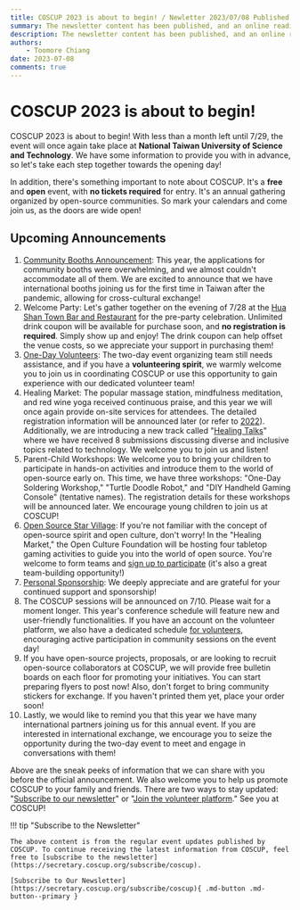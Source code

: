 ```yaml
---
title: COSCUP 2023 is about to begin! / Newletter 2023/07/08 Published
summary: The newsletter content has been published, and an online reading version.
description: The newsletter content has been published, and an online reading version.
authors:
    - Toomore Chiang
date: 2023-07-08
comments: true
---
```


# COSCUP 2023 is about to begin!

COSCUP 2023 is about to begin! With less than a month left until 7/29, the event will once again take place at **National Taiwan University of Science and Technology**. We have some information to provide you with in advance, so let's take each step together towards the opening day!

In addition, there's something important to note about COSCUP. It's a **free** and **open** event, with **no tickets required** for entry. It's an annual gathering organized by open-source communities. So mark your calendars and come join us, as the doors are wide open!

## Upcoming Announcements

1. [Community Booths Announcement](https://blog.coscup.org/2023/06/coscup2023-booth.html?utm_source=newsletter&utm_medium=email&utm_campaign=advance_notice&utm_id=paper230708): This year, the applications for community booths were overwhelming, and we almost couldn't accommodate all of them. We are excited to announce that we have international booths joining us for the first time in Taiwan after the pandemic, allowing for cross-cultural exchange!
2. Welcome Party: Let's gather together on the evening of 7/28 at the [Hua Shan Town Bar and Restaurant](https://www.google.com/maps/search/%E8%8F%AF%E5%B1%B1%E7%94%BA%E9%A4%90%E9%85%92%E9%A4%A8) for the pre-party celebration. Unlimited drink coupon will be available for purchase soon, and **no registration is required**. Simply show up and enjoy! The drink coupon can help offset the venue costs, so we appreciate your support in purchasing them!
3. [One-Day Volunteers](https://volunteer.coscup.org/tasks/2023?utm_source=newsletter&utm_medium=email&utm_campaign=advance_notice&utm_id=paper230708): The two-day event organizing team still needs assistance, and if you have a **volunteering spirit**, we warmly welcome you to join us in coordinating COSCUP or use this opportunity to gain experience with our dedicated volunteer team!
4. Healing Market: The popular massage station, mindfulness meditation, and red wine yoga received continuous praise, and this year we will once again provide on-site services for attendees. The detailed registration information will be announced later (or refer to [2022](https://blog.coscup.org/2022/07/introducing-healing-market-with-yoga.html?utm_source=newsletter&utm_medium=email&utm_campaign=advance_notice&utm_id=paper230708)). Additionally, we are introducing a new track called "[Healing Talks](https://volunteer.coscup.org/schedule/2023/talks/5133e/%E7%A7%91%E6%8A%80%E9%A0%98%E5%9F%9F%E7%9A%84%E5%A4%9A%E5%85%83%E5%85%B1%E8%9E%8D+-+%E7%99%82%E7%99%92%E8%AC%9B%E5%BA%A7?utm_source=newsletter&utm_medium=email&utm_campaign=advance_notice&utm_id=paper230708)" where we have received 8 submissions discussing diverse and inclusive topics related to technology. We welcome you to join us and listen!
5. Parent-Child Workshops: We welcome you to bring your children to participate in hands-on activities and introduce them to the world of open-source early on. This time, we have three workshops: "One-Day Soldering Workshop," "Turtle Doodle Robot," and "DIY Handheld Gaming Console" (tentative names). The registration details for these workshops will be announced later. We encourage young children to join us at COSCUP!
6. [Open Source Star Village](https://openstartervillage.ocf.tw/?utm_source=newsletter&utm_medium=email&utm_campaign=advance_notice&utm_id=paper230708): If you're not familiar with the concept of open-source spirit and open culture, don't worry! In the "Healing Market," the Open Culture Foundation will be hosting four tabletop gaming activities to guide you into the world of open source. You're welcome to form teams and [sign up to participate](https://forms.gle/YYaaiwBpeQu1MTYF9) (it's also a great team-building opportunity!)
7. [Personal Sponsorship](https://ocf.neticrm.tw/civicrm/contribute/transact?reset=1&id=69&utm_source=newsletter&utm_medium=email&utm_campaign=advance_notice&utm_id=paper230708): We deeply appreciate and are grateful for your continued support and sponsorship!
8. The COSCUP sessions will be announced on 7/10. Please wait for a moment longer. This year's conference schedule will feature new and user-friendly functionalities. If you have an account on the volunteer platform, we also have a dedicated schedule [for volunteers](https://volunteer.coscup.org/schedule/2023?utm_source=newsletter&utm_medium=email&utm_campaign=advance_notice&utm_id=paper230708), encouraging active participation in community sessions on the event day!
9. If you have open-source projects, proposals, or are looking to recruit open-source collaborators at COSCUP, we will provide free bulletin boards on each floor for promoting your initiatives. You can start preparing flyers to post now! Also, don't forget to bring community stickers for exchange. If you haven't printed them yet, place your order soon!
10. Lastly, we would like to remind you that this year we have many international partners joining us for this annual event. If you are interested in international exchange, we encourage you to seize the opportunity during the two-day event to meet and engage in conversations with them!

Above are the sneak peeks of information that we can share with you before the official announcement. We also welcome you to help us promote COSCUP to your family and friends. There are two ways to stay updated: "[Subscribe to our newsletter](https://secretary.coscup.org/subscribe/coscup?utm_source=newsletter&utm_medium=email&utm_campaign=advance_notice&utm_id=paper230708)" or "[Join the volunteer platform](https://volunteer.coscup.org/?utm_source=newsletter&utm_medium=email&utm_campaign=advance_notice&utm_id=paper230708)." See you at COSCUP!

!!! tip "Subscribe to the Newsletter"

    The above content is from the regular event updates published by COSCUP. To continue receiving the latest information from COSCUP, feel free to [subscribe to the newsletter](https://secretary.coscup.org/subscribe/coscup).

    [Subscribe to Our Newsletter](https://secretary.coscup.org/subscribe/coscup){ .md-button .md-button--primary }
